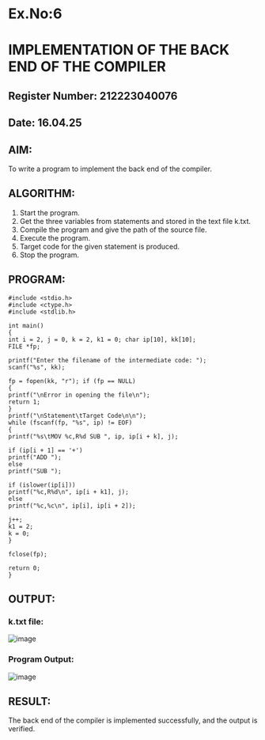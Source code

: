 # Ex.No:6
# IMPLEMENTATION OF THE BACK END OF THE COMPILER 
## Register Number: 212223040076
## Date: 16.04.25
## AIM:
To write a program to implement the back end of the compiler.
## ALGORITHM:
1. Start the program.
2. Get the three variables from statements and stored in the text file k.txt.
3. Compile the program and give the path of the source file.
4. Execute the program.
5. Target code for the given statement is produced.
6. Stop the program.
## PROGRAM:
```
#include <stdio.h>
#include <ctype.h> 
#include <stdlib.h>

int main()
{
int i = 2, j = 0, k = 2, k1 = 0; char ip[10], kk[10];
FILE *fp;

printf("Enter the filename of the intermediate code: ");
scanf("%s", kk);

fp = fopen(kk, "r"); if (fp == NULL)
{
printf("\nError in opening the file\n");
return 1;
}
printf("\nStatement\tTarget Code\n\n");
while (fscanf(fp, "%s", ip) != EOF)
{
printf("%s\tMOV %c,R%d SUB ", ip, ip[i + k], j);

if (ip[i + 1] == '+')
printf("ADD ");
else
printf("SUB ");

if (islower(ip[i]))
printf("%c,R%d\n", ip[i + k1], j);
else
printf("%c,%c\n", ip[i], ip[i + 2]);

j++;
k1 = 2;
k = 0;
}

fclose(fp);
 
return 0;
}
```
## OUTPUT:
### k.txt file:
![image](https://github.com/user-attachments/assets/a36dd438-acea-45d3-b1f2-338c5c5e1108)
### Program Output:
![image](https://github.com/user-attachments/assets/160a050d-dc40-4728-903a-b033af28f1c3)

## RESULT:
The back end of the compiler is implemented successfully, and the output is verified.
